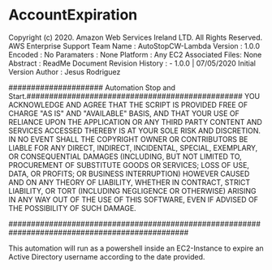 # AccountExpiration

Copyright (c) 2020. Amazon Web Services Ireland LTD. All Rights Reserved. AWS Enterprise Support Team Name : AutoStopCW-Lambda Version : 1.0.0 Encoded : No Paramaters : None Platform : Any EC2 Associated Files: None Abstract : ReadMe Document Revision History : - 1.0.0 | 07/05/2020 Initial Version Author : Jesus Rodriguez

##################### Automation Stop and Start.################################################ YOU ACKNOWLEDGE AND AGREE THAT THE SCRIPT IS PROVIDED FREE OF CHARGE "AS IS" AND "AVAILABLE" BASIS, AND THAT YOUR USE OF RELIANCE UPON THE APPLICATION OR ANY THIRD PARTY CONTENT AND SERVICES ACCESSED THEREBY IS AT YOUR SOLE RISK AND DISCRETION. IN NO EVENT SHALL THE COPYRIGHT OWNER OR CONTRIBUTORS BE LIABLE FOR ANY DIRECT, INDIRECT, INCIDENTAL, SPECIAL, EXEMPLARY, OR CONSEQUENTIAL DAMAGES (INCLUDING, BUT NOT LIMITED TO, PROCUREMENT OF SUBSTITUTE GOODS OR SERVICES; LOSS OF USE, DATA, OR PROFITS; OR BUSINESS INTERRUPTION) HOWEVER CAUSED AND ON ANY THEORY OF LIABILITY, WHETHER IN CONTRACT, STRICT LIABILITY, OR TORT (INCLUDING NEGLIGENCE OR OTHERWISE) ARISING IN ANY WAY OUT OF THE USE OF THIS SOFTWARE, EVEN IF ADVISED OF THE POSSIBILITY OF SUCH DAMAGE.

################################################################################################ 

This automation will run as a powershell inside an EC2-Instance to expire an Active Directory username according to the date provided.
